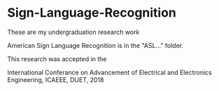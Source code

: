 # Sign-Language-Recognition
These are my undergraduation research work

American Sign Language Recognition is in the "ASL..." folder.

This research was accepted in the 

International Conferance on Advancement of Electrical and Electronics Engineering, ICAEEE, DUET, 2018
